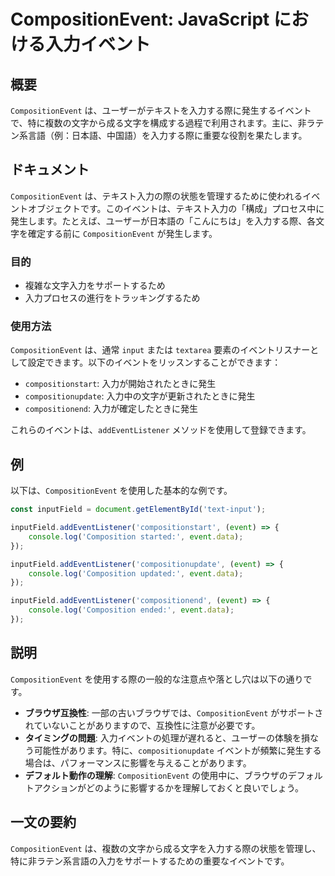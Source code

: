 <!--
Meta Description: # CompositionEvent: JavaScript における入力イベント ## 概要 `CompositionEvent` は、ユーザーがテキストを入力する際に発生するイベントで、特に複数の文字から成る文字を構成する過程で利用されます。主に、非ラテン系言語（例：日本語、中国語）を入力する際...
Meta Keywords: compositionevent, event, addeventlistener, inputfield, compositionupdate
-->

# CompositionEvent: JavaScript における入力イベント

## 概要
`CompositionEvent` は、ユーザーがテキストを入力する際に発生するイベントで、特に複数の文字から成る文字を構成する過程で利用されます。主に、非ラテン系言語（例：日本語、中国語）を入力する際に重要な役割を果たします。

## ドキュメント
`CompositionEvent` は、テキスト入力の際の状態を管理するために使われるイベントオブジェクトです。このイベントは、テキスト入力の「構成」プロセス中に発生します。たとえば、ユーザーが日本語の「こんにちは」を入力する際、各文字を確定する前に `CompositionEvent` が発生します。

### 目的
- 複雑な文字入力をサポートするため
- 入力プロセスの進行をトラッキングするため

### 使用方法
`CompositionEvent` は、通常 `input` または `textarea` 要素のイベントリスナーとして設定できます。以下のイベントをリッスンすることができます：
- `compositionstart`: 入力が開始されたときに発生
- `compositionupdate`: 入力中の文字が更新されたときに発生
- `compositionend`: 入力が確定したときに発生

これらのイベントは、`addEventListener` メソッドを使用して登録できます。

## 例
以下は、`CompositionEvent` を使用した基本的な例です。

```javascript
const inputField = document.getElementById('text-input');

inputField.addEventListener('compositionstart', (event) => {
    console.log('Composition started:', event.data);
});

inputField.addEventListener('compositionupdate', (event) => {
    console.log('Composition updated:', event.data);
});

inputField.addEventListener('compositionend', (event) => {
    console.log('Composition ended:', event.data);
});
```

## 説明
`CompositionEvent` を使用する際の一般的な注意点や落とし穴は以下の通りです。

- **ブラウザ互換性**: 一部の古いブラウザでは、`CompositionEvent` がサポートされていないことがありますので、互換性に注意が必要です。
- **タイミングの問題**: 入力イベントの処理が遅れると、ユーザーの体験を損なう可能性があります。特に、`compositionupdate` イベントが頻繁に発生する場合は、パフォーマンスに影響を与えることがあります。
- **デフォルト動作の理解**: `CompositionEvent` の使用中に、ブラウザのデフォルトアクションがどのように影響するかを理解しておくと良いでしょう。

## 一文の要約
`CompositionEvent` は、複数の文字から成る文字を入力する際の状態を管理し、特に非ラテン系言語の入力をサポートするための重要なイベントです。